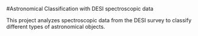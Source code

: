 #Astronomical Classification with DESI spectroscopic data

This project analyzes spectroscopic data from the DESI survey to classify different types of astronomical objects.
